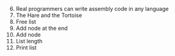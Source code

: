 6. Real programmers can write assembly code in any language
5. The Hare and the Tortoise
4. Free list
3. Add node at the end
2. Add node
1. List length
0. Print list
